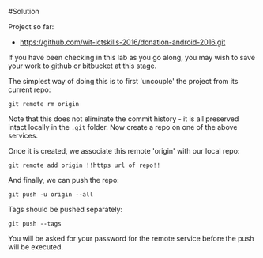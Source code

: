 #Solution

Project so far:

- <https://github.com/wit-ictskills-2016/donation-android-2016.git>

If you have been checking in this lab as you go along, you may wish to save your work to github or bitbucket at this stage.

The simplest way of doing this is to first 'uncouple' the project from its current repo:

~~~
git remote rm origin
~~~

Note that this does not eliminate the commit history - it is all preserved intact locally in the `.git` folder. Now create a repo on one of the above services.

Once it is created, we associate this remote 'origin' with our local repo:

~~~
git remote add origin !!https url of repo!!
~~~

And finally, we can push the repo:

~~~
git push -u origin --all  
~~~

Tags should be pushed separately:

```
git push --tags
```

You will be asked for your password for the remote service before the push will be executed.

